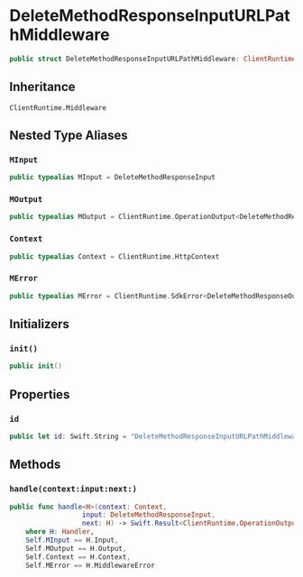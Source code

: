 # DeleteMethodResponseInputURLPathMiddleware

``` swift
public struct DeleteMethodResponseInputURLPathMiddleware: ClientRuntime.Middleware 
```

## Inheritance

`ClientRuntime.Middleware`

## Nested Type Aliases

### `MInput`

``` swift
public typealias MInput = DeleteMethodResponseInput
```

### `MOutput`

``` swift
public typealias MOutput = ClientRuntime.OperationOutput<DeleteMethodResponseOutputResponse>
```

### `Context`

``` swift
public typealias Context = ClientRuntime.HttpContext
```

### `MError`

``` swift
public typealias MError = ClientRuntime.SdkError<DeleteMethodResponseOutputError>
```

## Initializers

### `init()`

``` swift
public init() 
```

## Properties

### `id`

``` swift
public let id: Swift.String = "DeleteMethodResponseInputURLPathMiddleware"
```

## Methods

### `handle(context:input:next:)`

``` swift
public func handle<H>(context: Context,
                  input: DeleteMethodResponseInput,
                  next: H) -> Swift.Result<ClientRuntime.OperationOutput<DeleteMethodResponseOutputResponse>, MError>
    where H: Handler,
    Self.MInput == H.Input,
    Self.MOutput == H.Output,
    Self.Context == H.Context,
    Self.MError == H.MiddlewareError
```
